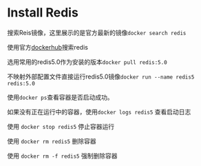 # Install Redis

搜索Reis镜像，这里展示的是官方最新的镜像</tr>`docker search redis`

使用官方[dockerhub](https://hub.docker.com/)搜索redis

选用常用的redis5.0作为安装的版本</tr>`docker pull redis:5.0`

不映射外部配置文件直接运行redis5.0镜像</tr>`docker run --name redis5 redis:5.0`

使用`docker ps`查看容器是否启动成功。

如果没有正在运行中的容器，使用`docker logs redis5` 查看启动日志

使用 `docker stop redis5` 停止容器运行

使用 `docker rm redis5` 删除容器

使用 `docker rm -f redis5` 强制删除容器
